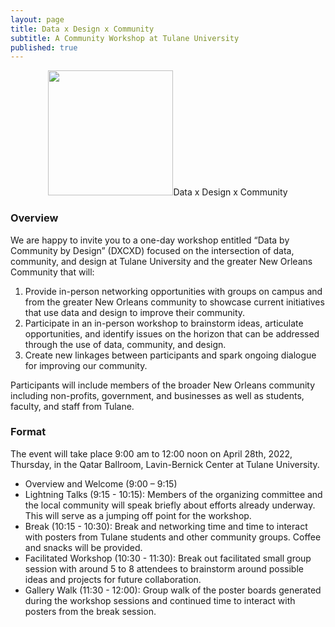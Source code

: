 ```yaml
---
layout: page
title: Data x Design x Community
subtitle: A Community Workshop at Tulane University
published: true
---
```

<p style="text-align:center;"><img src="{{ 'img/dxcxd_logo.png' | relative_url }}" style="height:200px;/></p>

## Data x Design x Community

### Overview

We are happy to invite you to a one-day workshop entitled “Data by Community by Design” (DXCXD) focused on the intersection of data, community, and design at Tulane University and the greater New Orleans Community that will:

1. Provide in-person networking opportunities with groups on campus and from the greater New Orleans community to showcase current initiatives that use data and design to improve their community.
2. Participate in an in-person workshop to brainstorm ideas, articulate opportunities, and identify issues on the horizon that can be addressed through the use of data, community, and design.
3. Create new linkages between participants and spark ongoing dialogue for improving our community.

Participants will include members of the broader New Orleans community including non-profits, government, and businesses as well as students, faculty, and staff from Tulane.

### Format

The event will take place 9:00 am to 12:00 noon on April 28th, 2022, Thursday, in the Qatar Ballroom, Lavin-Bernick Center at Tulane University.

* Overview and Welcome (9:00 – 9:15)
* Lightning Talks (9:15 - 10:15): Members of the organizing committee and the local community will speak briefly about efforts already underway. This will serve as a jumping off point for the workshop.
* Break (10:15 - 10:30): Break and networking time and time to interact with posters from Tulane students and other community groups. Coffee and snacks will be provided.
* Facilitated Workshop (10:30 - 11:30): Break out facilitated small group session with around 5 to 8 attendees to brainstorm around possible ideas and projects for future collaboration.
* Gallery Walk (11:30 - 12:00): Group walk of the poster boards generated during the workshop sessions and continued time to interact with posters from the break session.
